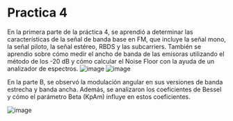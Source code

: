 # Practica 4
En la primera parte de la práctica 4, se aprendió a determinar las características de la señal de banda base en FM, que incluye la señal mono, la señal piloto, la señal estéreo, RBDS y las subcarriers. También se aprendio sobre cómo medir el ancho de banda de las emisoras utilizando el método de los -20 dB y cómo calcular el Noise Floor con la ayuda de un analizador de espectros.
![image](https://github.com/user-attachments/assets/0ee5f509-755f-4861-b4b6-c84f067069cc)
![image](https://github.com/user-attachments/assets/1c1422b0-0735-4bed-9742-8994db9b1cd8)

En la parte B, se observó la modulación angular en sus versiones de banda estrecha y banda ancha. Además, se analizaron los coeficientes de Bessel y cómo el parámetro Beta (KpAm) influye en estos coeficientes.

![image](https://github.com/user-attachments/assets/f5aebf7c-e250-42d5-a07b-51f0eedf34ac)
